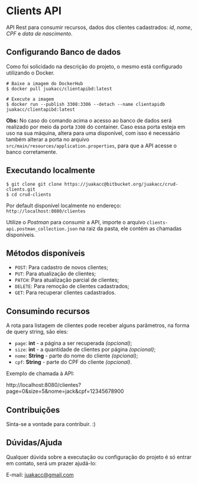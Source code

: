 # Clients API

API Rest para consumir recursos, dados dos clientes cadastrados: _id_, _nome_, _CPF_ e _data de nascimento_.

## Configurando Banco de dados

Como foi solicidado na descrição do projeto, o mesmo está configurado utilizando o Docker.

```shell
# Baixe a imagem do DockerHub
$ docker pull juakacc/clientapibd:latest
```

```shell
# Execute a imagem
$ docker run --publish 3308:3306 --detach --name clientapidb juakacc/clientapibd:latest
```

**Obs:** No caso do comando acima o acesso ao banco de dados será realizado por meio da porta `3308` do container.
Caso essa porta esteja em uso na sua máquina, altera para uma disponível, com isso é necessário também alterar a porta no arquivo `src/main/resources/application.properties`, para que a API acesse o banco corretamente.

## Executando localmente

```shell
$ git clone git clone https://juakacc@bitbucket.org/juakacc/crud-clients.git
$ cd crud-clients
```

Por default disponível localmente no endereço: `http://localhost:8080/clientes`

Utilize o _Postman_ para consumir a API, importe o arquivo `clients-api.postman_collection.json` na raiz da pasta, ele contém as chamadas disponíveis.

## Métodos disponíveis

- `POST`: Para cadastro de novos clientes;
- `PUT`: Para atualização de clientes;
- `PATCH`: Para atualização parcial de clientes;
- `DELETE`: Para remoção de clientes cadastrados;
- `GET`: Para recuperar clientes cadastrados.

## Consumindo recursos

A rota para listagem de clientes pode receber alguns parâmetros, na forma de query string, são eles:

- `page`: **int** - a página a ser recuperada _(opcional)_;
- `size`: **int** - a quantidade de clientes por página _(opcional)_;
- `nome`: **String** - parte do nome do cliente _(opcional)_;
- `cpf`: **String** - parte do CPF do cliente _(opcional)_.

Exemplo de chamada à API:

http://localhost:8080/clientes?page=0&size=5&nome=jack&cpf=12345678900

## Contribuições

Sinta-se a vontade para contribuir. :)

## Dúvidas/Ajuda

Qualquer dúvida sobre a executação ou configuração do projeto é só entrar em contato, será um prazer ajudá-lo:

E-mail: juakacc@gmail.com
